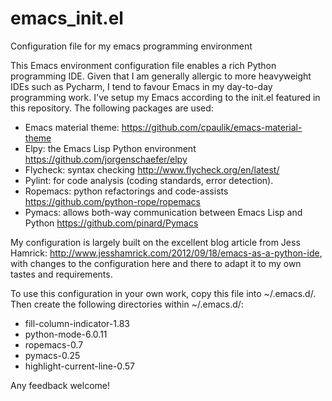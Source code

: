# emacs_init.el
Configuration file for my emacs programming environment

This Emacs environment configuration file enables a rich Python programming IDE. Given that I am generally allergic to more heavyweight IDEs such as Pycharm, I tend to favour Emacs in my day-to-day programming work.
I've setup my Emacs according to the init.el featured in this repository. The following packages are used:

* Emacs material theme: https://github.com/cpaulik/emacs-material-theme
* Elpy: the Emacs Lisp Python environment https://github.com/jorgenschaefer/elpy
* Flycheck: syntax checking http://www.flycheck.org/en/latest/
* Pylint: for code analysis (coding standards, error detection).
* Ropemacs: python refactorings and code-assists https://github.com/python-rope/ropemacs
* Pymacs: allows both-way communication between Emacs Lisp and Python https://github.com/pinard/Pymacs

My configuration is largely built on the excellent blog article from Jess Hamrick: http://www.jesshamrick.com/2012/09/18/emacs-as-a-python-ide, with changes to the configuration here and there to adapt it to my own tastes and requirements. 

To use this configuration in your own work, copy this file into ~/.emacs.d/. Then create the following directories within ~/.emacs.d/:

* fill-column-indicator-1.83
* python-mode-6.0.11
* ropemacs-0.7
* pymacs-0.25
* highlight-current-line-0.57

Any feedback welcome!